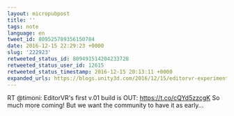```yaml
---
layout: micropubpost
title: ''
tags: note
language: en
tweet_id: 809525789356150784
date: 2016-12-15 22:29:23 +0000
slug: '222923'
retweeted_status_id: 809491514204233728
retweeted_status_user_id: 12615
retweeted_status_timestamp: 2016-12-15 20:13:11 +0000
expanded_urls: https://blogs.unity3d.com/2016/12/15/editorvr-experimental-build-available-today/,https://blogs.unity3d.com/2016/12/15/editorvr-experimental-build-available-today/
---
```

RT @timoni: EditorVR's first v.01 build is OUT: https://t.co/cQYd5zzcgK So much more coming! But we want the community to have it as early…
